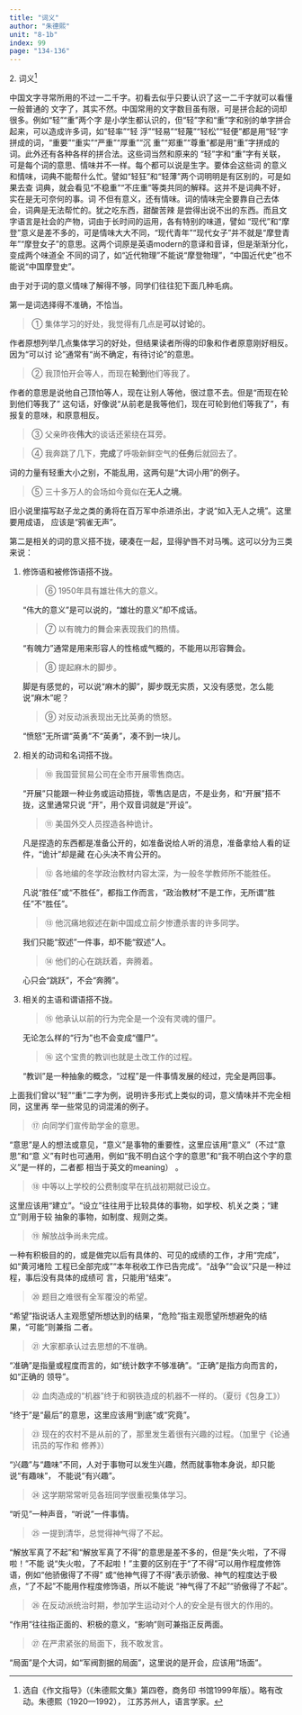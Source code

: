 ```yaml
---
title: "词义"
author: "朱德熙"
unit: "8-1b"
index: 99
page: "134-136"
---
```


2\. 词义[^4-a]

中国文字寻常所用的不过一二千字。初看去似乎只要认识了这一二千字就可以看懂一般普通的
文字了，其实不然。中国常用的文字数目虽有限，可是拼合起的词却很多。例如“轻”“重”两个字
是小学生都认识的，但“轻”字和“重”字和别的单字拼合起来，可以造成许多词，如“轻率”“轻
浮”“轻易”“轻蔑”“轻松”“轻便”都是用“轻”字拼成的词，“重要”“重实”“严重”“厚重”“沉
重”“郑重”“尊重”都是用“重”字拼成的词。此外还有各种各样的拼合法。这些词当然和原来的
“轻”字和“重”字有关联，可是每个词的意思、情味并不一样。每个都可以说是生字。要体会这些词
的意义和情味，词典不能帮什么忙。譬如“轻狂”和“轻薄”两个词明明是有区别的，可是如果去查
词典，就会看见“不稳重”“不庄重”等类共同的解释。这并不是词典不好，实在是无可奈何的事。词
不但有意义，还有情味。词的情味完全要靠自己去体会，词典是无法帮忙的。犹之吃东西，甜酸苦辣
是尝得出说不出的东西。而且文字语言是社会的产物，词由于长时间的运用，各有特别的味道，譬如
“现代”和“摩登”意义是差不多的，可是情味大大不同，“现代青年”“现代女子”并不就是“摩登青
年”“摩登女子”的意思。这两个词原是英语modern的意译和音译，但是渐渐分化，变成两个味道全
不同的词了，如“近代物理”不能说“摩登物理”，“中国近代史”也不能说“中国摩登史”。

由于对于词的意义情味了解得不够，同学们往往犯下面几种毛病。

第一是词选择得不准确，不恰当。

> ① 集体学习的好处，我觉得有几点是**可以讨论**的。

作者原想列举几点集体学习的好处，但结果读者所得的印象和作者原意刚好相反。因为“可以讨
论”通常有“尚不确定，有待讨论”的意思。

> ② 我顶怕开会等人，而现在**轮到**他们等我了。

作者的意思是说他自己顶怕等人，现在让别人等他，很过意不去。但是“而现在轮到他们等我了”
这句话，好像说“从前老是我等他们，现在可轮到他们等我了”，有报复的意味，和原意相反。

> ③ 父亲昨夜**伟大**的谈话还萦绕在耳旁。

[^4-a]: 选自《作文指导》（《朱德熙文集》第四卷，商务印
    书馆1999年版）。略有改动。朱德熙（1920—1992），
    江苏苏州人，语言学家。

> ④ 我奔跳了几下，**完成**了呼吸新鲜空气的**任务**后就回去了。

词的力量有轻重大小之别，不能乱用，这两句是“大词小用”的例子。

> ⑤ 三十多万人的会场如今竟似在**无人之境**。

旧小说里描写赵子龙之类的勇将在百万军中杀进杀出，才说“如入无人之境”。这里要用成语，
应该是“鸦雀无声”。

第二是相关的词的意义搭不拢，硬凑在一起，显得驴唇不对马嘴。这可以分为三类来说：

1. 修饰语和被修饰语搭不拢。

    > ⑥ 1950年具有雄壮伟大的意义。

    “伟大的意义”是可以说的，“雄壮的意义”却不成话。

    > ⑦ 以有魄力的舞会来表现我们的热情。

    “有魄力”通常是用来形容人的性格或气概的，不能用以形容舞会。

    > ⑧ 提起麻木的脚步。

    脚是有感觉的，可以说“麻木的脚”，脚步既无实质，又没有感觉，怎么能说“麻木”呢？

    > ⑨ 对反动派表现出无比英勇的愤怒。

    “愤怒”无所谓“英勇”不“英勇”，凑不到一块儿。

2. 相关的动词和名词搭不拢。

    > ⑩ 我国营贸易公司在全市开展零售商店。

    “开展”只能跟一种业务或运动搭拢，零售店是店，不是业务，和“开展”搭不拢，这里通常只说
    “开”，用个双音词就是“开设”。

    > ⑪ 美国外交人员捏造各种诡计。

    凡是捏造的东西都是准备公开的，如准备说给人听的消息，准备拿给人看的证件，“诡计”却是藏
    在心头决不肯公开的。

    > ⑫ 各地编的冬学政治教材内容太深，为一般冬学教师所不能胜任。

    凡说“胜任”或“不胜任”，都指工作而言，“政治教材”不是工作，无所谓“胜任”不“胜任”。

    > ⑬ 他沉痛地叙述在新中国成立前夕惨遭杀害的许多同学。

    我们只能“叙述”一件事，却不能“叙述”人。

    > ⑭ 他们的心在跳跃着，奔腾着。

    心只会“跳跃”，不会“奔腾”。

3. 相关的主语和谓语搭不拢。

    > ⑮ 他承认以前的行为完全是一个没有灵魂的僵尸。

    无论怎么样的“行为”也不会变成“僵尸”。

    > ⑯ 这个宝贵的教训也就是土改工作的过程。

    “教训”是一种抽象的概念，“过程”是一件事情发展的经过，完全是两回事。

上面我们曾以“轻”“重”二字为例，说明许多形式上类似的词，意义情味并不完全相同，这里再
举一些常见的词混淆的例子。

> ⑰ 向同学们宣传助学金的意思。

“意思”是人的想法或意见，“意义”是事物的重要性，这里应该用“意义”（不过“意思”和“意
义”有时也可通用，例如“我不明白这个字的意思”和“我不明白这个字的意义”是一样的，二者都
相当于英文的meaning） 。

> ⑱ 中等以上学校的公费制度早在抗战初期就已设立。

这里应该用“建立”。“设立”往往用于比较具体的事物，如学校、机关之类；“建立”则用于较
抽象的事物，如制度、规则之类。

> ⑲ 解放战争尚未完成。

一种有积极目的的，或是做完以后有具体的、可见的成绩的工作，才用“完成”，如“黄河堵险
工程已全部完成”“本年税收工作已告完成”。“战争”“会议”只是一种过程，事后没有具体的成绩可
言，只能用“结束”。

> ⑳ 题目之难很有全军覆没的希望。

“希望”指说话人主观愿望所想达到的结果，“危险”指主观愿望所想避免的结果，“可能”则兼指
二者。

> ㉑ 大家都承认过去思想的不准确。

“准确”是指量或程度而言的，如“统计数字不够准确”。“正确”是指方向而言的，如“正确的
领导”。

> ㉒ 血肉造成的“机器”终于和钢铁造成的机器不一样的。（夏衍《包身工》）

“终于”是“最后”的意思，这里应该用“到底”或“究竟”。

> ㉓ 现在的农村不是从前的了，那里发生着很有兴趣的过程。（加里宁《论通讯员的写作和
> 修养》）

“兴趣”与“趣味”不同，人对于事物可以发生兴趣，然而就事物本身说，却只能说“有趣味”，
不能说“有兴趣”。

> ㉔ 这学期常常听见各班同学很重视集体学习。

“听见”一种声音，“听说”一件事情。

> ㉕ 一提到清华，总觉得神气得了不起。

“解放军真了不起”和“解放军真了不得”的意思是差不多的，但是“失火啦，了不得啦！”不能
说“失火啦，了不起啦！”主要的区别在于“了不得”可以用作程度修饰语，例如“他骄傲得了不得”
或“他神气得了不得”表示骄傲、神气的程度达于极点，“了不起”不能用作程度修饰语，所以不能说
“神气得了不起”“骄傲得了不起”。

> ㉖ 在反动派统治时期，参加学生运动对个人的安全是有很大的作用的。

“作用”往往指正面的、积极的意义，“影响”则可兼指正反两面。

> ㉗ 在严肃紧张的局面下，我不敢发言。

“局面”是个大词，如“军阀割据的局面”，这里说的是开会，应该用“场面”。
